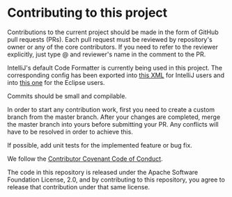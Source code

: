 # Contributing to this project

Contributions to the current project should be made in the form of GitHub pull requests (PRs). Each pull request must be reviewed by
repository's owner or any of the core contributors. If you need to refer to the reviewer explicitly, just type @ and reviewer's name in 
the comment to the PR.

IntelliJ's default Code Formatter is currently being used in this project. The corresponding config has been exported into 
[this XML](code_style/intellij_code_style.xml) for IntelliJ users and into [this one](code_style/eclipse_code_style.xml) for the Eclipse users.

Commits should be small and compilable.

In order to start any contribution work, first you need to create a custom branch from the master branch. After your changes are completed, 
merge the master branch into yours before submitting your PR. Any conflicts will have to be resolved in order to achieve this.

If possible, add unit tests for the implemented feature or bug fix.

We follow the [Contributor Covenant Code of Conduct](https://www.contributor-covenant.org/version/2/1/code_of_conduct/code_of_conduct.md).

The code in this repository is released under the Apache Software Foundation License, 2.0, and by contributing to this repository, you
agree to release that contribution under that same license.